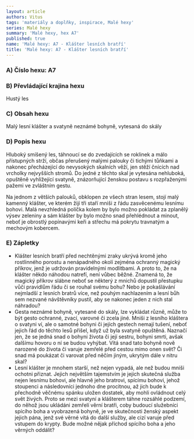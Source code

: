 ```yaml
---
layout: article
authors: Vitus
tags: 'materiály a doplňky, inspirace, Malé hexy'
series: Malé hexy
summary: 'Malé hexy, hex A7'
published: true
name: 'Malé hexy: A7 - Klášter lesních bratří'
title: 'Malé hexy: A7 - Klášter lesních bratří'
---
```

### A) Číslo hexu: A7  

### B) Převládající krajina hexu

Hustý les 
  
### C) Obsah hexu

Malý lesní klášter a svatyně neznámé bohyně, vytesaná do skály  
  
### D) Popis hexu

Hluboký smíšený les, táhnoucí se do zvedajících se roklinek a málo přístupných strží, občas přerušený malými palouky či tichými tůňkami a nakonec přecházející do nevysokých skalních věží, jen stěží čnících nad vrcholky nejvyšších stromů. Do jedné z těchto skal je vytesána nehluboká, opuštěně vyhlížející svatyně, znázorňující ženskou postavu s rozpřaženými pažemi ve zvláštním gestu.

Na jednom z větších palouků, obklopen ze všech stran lesem, stojí malý kamenný klášter, ve kterém žijí tři staří mniši z řádu zasvěcenému lesnímu bohovi. Malá nevzhledná políčka kolem by bylo možno pokládat za zplanělý výsev zeleniny a sám klášter by bylo možno snad přehlédnout a minout, neboť je obrostlý popínavými keři a střechu má pokrytu travnatým a mechovým kobercem.
  
### E) Zápletky

- Klášter lesních bratří před nechtěnými zraky ukrývá kromě jeho rostlinného porostu a nenápadného okolí zejména ochranný magický příkrov, jenž je udržován pravidelnými modlitbami. A proto to, že na klášter někdo náhodou natrefí, není vůbec běžné. Znamená to, že magický příkrov slábne neboť se některý z mnichů dopustil přestupku vůči pravidlům řádu či se rouhal svému bohu? Nebo je pokašlávání nejmladší z lesních bratrů více, než pouhým nachlazením a lesní bůh sem nezvané návštěvníky pustil, aby se nakonec jeden z nich stal náhradou?
- Gesta neznámé bohyně, vytesané do skály, lze vykládat různě, může to být gesto ochranné, zvací, varovné či zcela jiné. Mniši z lesního kláštera o svatyni ví, ale o samotné bohyni či jejích gestech nemají tušení, neboť jejich řád do těchto lesů přišel, když už byla svatyně opuštěná. Naznačí jen, že se jedná snad o bohyni života či její sestru, bohyni smrti, avšak dalšímu hovoru o ní se budou vyhýbat. Vítá snad tato bohyně nově narozené do života či varuje zemřelé před cestou mimo onen svět? Či snad má poukázat či varovat před něčím jiným, ukrytým dále v nitru skal?
- Lesní klášter je mnohem starší, než nejen vypadá, ale než budou mniši ochotni přiznat. Jejich největším tajemstvím je jejich skutečná služba nejen lesnímu bohovi, ale hlavně jeho bratrovi, spícímu bohovi, jehož stoupenci a následovníci jednoho dne procitnou, až jich bude k přechodně věčnému spánku uložen dostatek, aby mohli ovládnout celý svět živých. Proto se mezi svatyní a klášterem táhne rozsáhlé podzemí, do něhož jsou ukládáni zemřelí věrní bratři, coby budoucí služebníci spícího boha a vyobrazená bohyně, je ve skutečnosti ženský aspekt jejich pána, jenž své věrné vítá do další služby, ale cizí varuje před vstupem do krypty. Bude možné nějak příchod spícího boha a jeho věrných oddálit?
